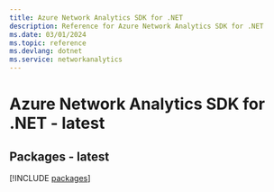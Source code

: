 ```yaml
---
title: Azure Network Analytics SDK for .NET
description: Reference for Azure Network Analytics SDK for .NET
ms.date: 03/01/2024
ms.topic: reference
ms.devlang: dotnet
ms.service: networkanalytics
---
```

# Azure Network Analytics SDK for .NET - latest
## Packages - latest
[!INCLUDE [packages](network-analytics-index.md)]